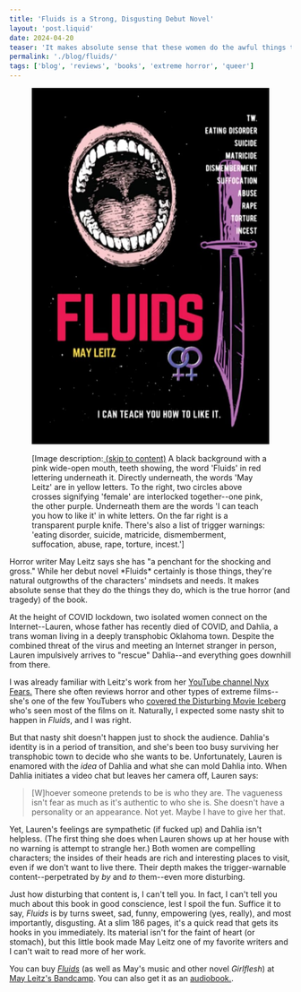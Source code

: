 ```yaml
---
title: 'Fluids is a Strong, Disgusting Debut Novel'
layout: 'post.liquid'
date: 2024-04-20
teaser: 'It makes absolute sense that these women do the awful things they do, which is the true horror (and tragedy) of the book.'
permalink: './blog/fluids/'
tags: ['blog', 'reviews', 'books', 'extreme horror', 'queer']
---
```

<figure role = "group" aria-labelledby="fig-fluids">
<img src="./fluids.jpg" alt = ""><figcaption class="image-description" id="fig-fluids"> <p>[Image description:<span class="sr-only"><a href="#fluids-first-para"> (skip to content)</a></span> A black background with a pink wide-open mouth, teeth showing, the word 'Fluids' in red lettering underneath it. Directly underneath, the words 'May Leitz' are in yellow letters. To the right, two circles above crosses signifying 'female' are interlocked together--one pink, the other purple. Underneath them are the words 'I can teach you how to like it' in white letters. On the far right is a transparent purple knife. There's also a list of trigger warnings: 'eating disorder, suicide, matricide, dismemberment, suffocation, abuse, rape, torture, incest.']</p></figcaption>
</figure>

<p id="fluids-first-para">Horror writer May Leitz says she has "a penchant for the shocking and gross." While her debut novel *Fluids* certainly is those things, they're natural outgrowths of the characters' mindsets and needs. It makes absolute sense that they do the things they do, which is the true horror (and tragedy) of the book.</p>

At the height of COVID lockdown, two isolated women connect on the Internet--Lauren, whose father has recently died of COVID, and Dahlia, a trans woman living in a deeply transphobic Oklahoma town. Despite the combined threat of the virus and meeting an Internet stranger in person, Lauren impulsively arrives to "rescue" Dahlia--and everything goes downhill from there.

I was already familiar with Leitz's work from her [YouTube channel Nyx Fears.](https://www.youtube.com/@nyxfears) There she often reviews horror and other types of extreme films--she's one of the few YouTubers who [covered the Disturbing Movie Iceberg](https://www.youtube.com/playlist?list=PLuiZLHy4bhKW9Yg4toYcH0nX0ZTBsN0OD 'Nyx Fears: THE Disturbing Movie Iceberg/Tier List') who's seen most of the films on it. Naturally, I expected some nasty shit to happen in *Fluids*, and I was right.

But that nasty shit doesn't happen just to shock the audience. Dahlia's identity is in a period of transition, and she's been too busy surviving her transphobic town to decide who she wants to be. Unfortunately, Lauren is enamored with the *idea* of Dahlia and what she can mold Dahlia into. When Dahlia initiates a video chat but leaves her camera off, Lauren says:

> [W]hoever someone pretends to be is who they are. The vagueness isn't fear as much as it's authentic to who she is. She doesn't have a personality or an appearance. Not yet. Maybe I have to give her that.

Yet, Lauren's feelings are sympathetic (if fucked up) and Dahlia isn't helpless. (The first thing she does when Lauren shows up at her house with no warning is attempt to strangle her.) Both women are compelling characters; the insides of their heads are rich and interesting places to visit, even if we don't want to live there. Their depth makes the trigger-warnable content--perpetrated by *by* and *to* them--even more disturbing.

Just how disturbing that content is, I can't tell you. In fact, I can't tell you much about this book in good conscience, lest I spoil the fun. Suffice it to say, *Fluids* is by turns sweet, sad, funny, empowering (yes, really), and most importantly, disgusting. At a slim 186 pages, it's a quick read that gets its hooks in you immediately. Its material isn't for the faint of heart (or stomach), but this little book made May Leitz one of my favorite writers and I can't wait to read more of her work.

You can buy [*Fluids*](https://nyxfears.bandcamp.com/merch/fluids-a-novel-by-may-leitz 'Fluids: A Novel by May Leitz') (as well as May's music and other novel *Girlflesh*) at [May Leitz's Bandcamp](https://nyxfears.bandcamp.com/merch). You can also get it as an [audiobook.](https://nyxfears.bandcamp.com/album/fluids-audiobook 'Fluids: Audiobook').
